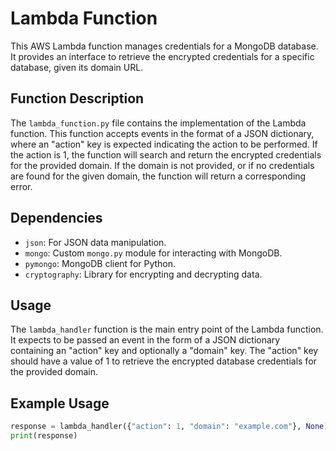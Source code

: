 # Lambda Function

This AWS Lambda function manages credentials for a MongoDB database. It provides an interface to retrieve the encrypted credentials for a specific database, given its domain URL.

## Function Description

The `lambda_function.py` file contains the implementation of the Lambda function. This function accepts events in the format of a JSON dictionary, where an "action" key is expected indicating the action to be performed. If the action is 1, the function will search and return the encrypted credentials for the provided domain. If the domain is not provided, or if no credentials are found for the given domain, the function will return a corresponding error.

## Dependencies

- `json`: For JSON data manipulation.
- `mongo`: Custom `mongo.py` module for interacting with MongoDB.
- `pymongo`: MongoDB client for Python.
- `cryptography`: Library for encrypting and decrypting data.

## Usage

The `lambda_handler` function is the main entry point of the Lambda function. It expects to be passed an event in the form of a JSON dictionary containing an "action" key and optionally a "domain" key. The "action" key should have a value of 1 to retrieve the encrypted database credentials for the provided domain.

## Example Usage

```python
response = lambda_handler({"action": 1, "domain": "example.com"}, None)
print(response)
